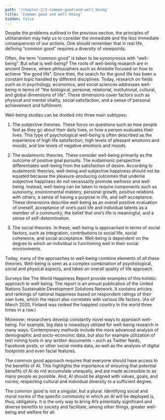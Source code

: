 ```yaml
---
path: '/chapter-2/3-common-good-and-well_being'
title: 'Common good and well-being'
hidden: false
---
```


Despite the problems outlined in the previous section, the principles of utilitarianism may help us to consider the immediate and the less immediate consequences of our actions. One should remember that in real life, defining “common good” requires a diversity of viewpoints.

<text-box name='What is "well-being"?'>

Often, the term “common good” is taken to be synonymous with “well-being”. But what is well-being? The roots of well-being research are in ancient Greece, where philosophers such as Aristotle focused on how to achieve “the good life”. Since then, the search for the good life has been a constant topic handled by different disciplines. Today, research on fields such as in psychology, economics, and social sciences addresses well-being in terms of "the biological, personal, relational, institutional, cultural, and global dimensions of life". These dimensions cover factors such as physical and mental vitality, social satisfaction, and a sense of personal achievement and fulfillment.

Well-being studies can be divided into three main subtypes:

1) The subjective theories. These focus on questions such as how people feel as they go about their daily lives, or how a person evaluates their lives. This type of psychological well-being is often described as the experience of high life satisfaction, high levels of pleasant emotions and moods, and low levels of negative emotions and moods.

2) The eudaimonic theories. These consider well-being primarily as the outcome of positive goal pursuits. The eudaimonic perspective differentiates well-being from the satisfaction of desire. According to eudaimonic theories, well-being and subjective happiness should not be equated because the pleasure-producing outcomes that underlie subjective happiness do not necessarily promote wellness and well-being. Instead, well-being can be taken to require components such as autonomy, environmental mastery, personal growth, positive relations with others, a sense of having a purpose in life, and self-acceptance. These dimensions describe well-being as an overall positive evaluation of oneself, acceptance of one’s past life and individual talents as a member of a community, the belief that one’s life is meaningful, and a sense of self-determination.

3) The social theories. In these, well-being is approached in terms of social factors, such as integration, contributions to social life, social coherence, and social acceptance. Well-being is dependent on the degree to which an individual is functioning well in their social environments.

Today, many of the approaches to well-being combine elements of all these theories. Well-being is seen as a complex combination of psychological, social and physical aspects, and takes an overall quality of life approach.

Surveys like The World Happiness Report provide examples of this holistic approach to well-being. The report is an annual publication of the United Nations Sustainable Development Solutions Network. It contains articles and rankings of national happiness based on respondent ratings of their own lives, which the report also correlates with various life factors. (As of March 2020, Finland was ranked the happiest country in the world three times in a row.)

Moreover, researchers develop constantly novel ways to approach well-being. For example, big data is nowadays utilized for well-being research in many ways. Contemporary methods include the more advanced analysis of demographic and socio-economic data, but also for example utilization of text mining tools in any written documents – such as Twitter feeds, Facebook posts, or other social media data, as well as the analysis of digital footprints and even facial features.

</text-box>

The common good approach requires that everyone should have access to the benefits of AI. This highlights the importance of ensuring that potential benefits of AI do not accumulate unequally, and are made accessible to as many people as possible. And, AI should be aligned with values, goals, and norms, respecting cultural and individual diversity to a sufficient degree.

The common good is not a singular, but a plural. Identifying social and moral norms of the specific community in which an AI will be deployed is, thus, obligatory. It is the only way to bring AI’s potentially significant and diverse benefits to society and facilitate, among other things, greater well-being and welfare for all.
